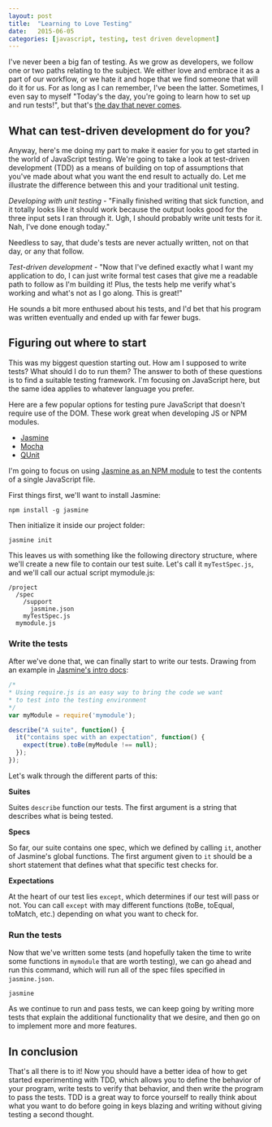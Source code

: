 ```yaml
---
layout: post
title:  "Learning to Love Testing"
date:   2015-06-05
categories: [javascript, testing, test driven development]
---
```


I've never been a big fan of testing. As we grow as developers, we follow one or two paths relating to the subject. We either love and embrace it as a part of our workflow, or we hate it and hope that we find someone that will do it for us. For as long as I can remember, I've been the latter. Sometimes, I even say to myself "Today's the day, you're going to learn how to set up and run tests!", but that's [the day that never comes](https://youtu.be/O4rJUtJM3aM?t=1m54s).

## What can test-driven development do for you?

Anyway, here's me doing my part to make it easier for you to get started in the world of JavaScript testing. We're going to take a look at test-driven development (TDD) as a means of building on top of assumptions that you've made about what you want the end result to actually do. Let me illustrate the difference between this and your traditional unit testing.

*Developing with unit testing* - "Finally finished writing that sick function, and it totally looks like it should work because the output looks good for the three input sets I ran through it. Ugh, I should probably write unit tests for it. Nah, I've done enough today."

Needless to say, that dude's tests are never actually written, not on that day, or any that follow.

*Test-driven development* - "Now that I've defined exactly what I want my application to do, I can just write formal test cases that give me a readable path to follow as I'm building it! Plus, the tests help me verify what's working and what's not as I go along. This is great!"

He sounds a bit more enthused about his tests, and I'd bet that his program was written eventually and ended up with far fewer bugs.

## Figuring out where to start

This was my biggest question starting out. How am I supposed to write tests? What should I do to run them? The answer to both of these questions is to find a suitable testing framework. I'm focusing on JavaScript here, but the same idea applies to whatever language you prefer.

Here are a few popular options for testing pure JavaScript that doesn't require use of the DOM. These work great when developing JS or NPM modules.

* [Jasmine](https://github.com/jasmine/jasmine)
* [Mocha](http://mochajs.org/)
* [QUnit](http://qunitjs.com/)

I'm going to focus on using [Jasmine as an NPM module](https://github.com/jasmine/jasmine-npm) to test the contents of a single JavaScript file.

First things first, we'll want to install Jasmine:

```
npm install -g jasmine
```

Then initialize it inside our project folder:

```
jasmine init
```

This leaves us with something like the following directory structure, where we'll create a new file to contain our test suite. Let's call it `myTestSpec.js`, and we'll call our actual script mymodule.js:

```
/project
  /spec
    /support
      jasmine.json
    myTestSpec.js
  mymodule.js
```

### Write the tests

After we've done that, we can finally start to write our tests. Drawing from an example in [Jasmine's intro docs](http://jasmine.github.io/2.0/introduction.html):

```javascript
/*
* Using require.js is an easy way to bring the code we want
* to test into the testing environment
*/
var myModule = require('mymodule');

describe("A suite", function() {
  it("contains spec with an expectation", function() {
    expect(true).toBe(myModule !== null);
  });
});
```

Let's walk through the different parts of this:

__Suites__

Suites `describe` function our tests. The first argument is a string that describes what is being tested.

__Specs__

So far, our suite contains one spec, which we defined by calling `it`, another of Jasmine's global functions. The first argument given to `it` should be a short statement that defines what that specific test checks for.

__Expectations__

At the heart of our test lies `except`, which determines if our test will pass or not. You can call `except` with may different functions (toBe, toEqual, toMatch, etc.) depending on what you want to check for.

### Run the tests
Now that we've written some tests (and hopefully taken the time to write some functions in `mymodule` that are worth testing), we can go ahead and run this command, which will run all of the spec files specified in `jasmine.json`.

```
jasmine
```

As we continue to run and pass tests, we can keep going by writing more tests that explain the additional functionality that we desire, and then go on to implement more and more features.

## In conclusion

That's all there is to it! Now you should have a better idea of how to get started experimenting with TDD, which allows you to define the behavior of your program, write tests to verify that behavior, and then write the program to pass the tests. TDD is a great way to force yourself to really think about what you want to do before going in keys blazing and writing without giving testing a second thought.
